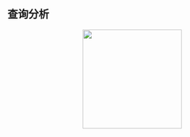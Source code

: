 ## 查询分析

<div align="center">    
    <img src="https://cdn.lichangao.com/wp-content/uploads/2019/11/查询意图分析.png" height=200px />
</div>
